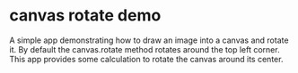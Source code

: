 # canvas rotate demo

A simple app demonstrating how to draw an image into a canvas and rotate it.
By default the canvas.rotate method rotates around the top left corner.
This app provides some calculation to rotate the canvas around its center.

